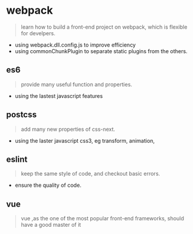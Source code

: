 # webpack
> learn how to build a front-end project on webpack, which is flexible for develpers.
- using webpack.dll.config.js to improve efficiency
- using commonChunkPlugin to separate static plugins from the others.

## es6
> provide many useful function and properties.
- using the lastest javascript features

## postcss
> add many new properties of css-next.
- using the laster javascript css3, eg transform, animation, 

## eslint
> keep the same style of code, and checkout basic errors.
- ensure the quality of code.

## vue
> vue ,as the one of the most popular front-end frameworks, should have a good master of it

